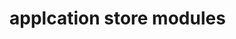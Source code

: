 <!--
 * @Author: maggot-code
 * @Date: 2021-03-01 10:43:38
 * @LastEditors: maggot-code
 * @LastEditTime: 2021-03-01 10:43:56
 * @Description: applcation store modules
-->
# applcation store modules
